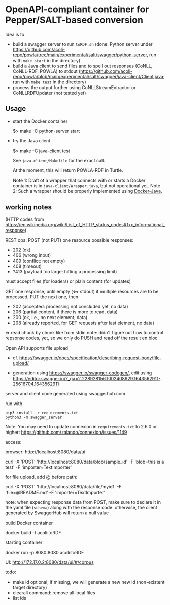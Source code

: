 # OpenAPI-compliant container for Pepper/SALT-based conversion

Idea is to

- build a swagger server to run `toRDF.sh` (done: Python server under https://github.com/acoli-repo/powla/tree/main/experimental/salt/swagger/python-server, run with `make start` in the directory)
- build a Java client to send files and to spell out responses (CoNLL, CoNLL-RDF, POWLA) to stdout (https://github.com/acoli-repo/powla/blob/main/experimental/salt/swagger/java-client/Client.java; run with `make test` in the directory)
- process the output further using CoNLLStreamExtractor or CoNLLRDFUpdater (not tested yet)

## Usage

- start the Docker container

    $> make -C python-server start

- try the Java client

    $> make -C java-client test

  See `java-client/Makefile` for the exact call.

  At the moment, this will return POWLA-RDF in Turtle.

  Note 1: Draft of a wrapper that connects with or starts a Docker container is in `java-client/Wrapper.java`, but not operational yet.
  Note 2: Such a wrapper should be properly implemented using [Docker-Java](https://github.com/docker-java/docker-java).

## working notes

(HTTP codes from https://en.wikipedia.org/wiki/List_of_HTTP_status_codes#1xx_informational_response)

REST ops:
POST (not PUT) one resource
possible responses:
- 202 (ok)
- 406 (wrong input)
- 409 (conflict: not empty)
- 408 (timeout)
- ?413 (payload too large: hitting a processing limit)

must accept files (for loaders) or plain content (for updates)

GET one response, until empty (<=> stdout)
if multiple resources are to be processed, PUT the next one, then
- 202 (accepted: processing not concluded yet, no data)
- 206 (partial content, if there is more to read, data)
- 200 (ok, i.e., no next element, data)
- 208 (already reported, for GET requests after last element, no data)

=> read chunk by chunk like from stdin
  note: didn't figure out how to control repsonse codes, yet, so we only do PUSH and read off the result en bloc

Open API supports file upload
- cf. https://swagger.io/docs/specification/describing-request-body/file-upload/

- generation using https://swagger.io/swagger-codegen/, edit using https://editor.swagger.io/?_ga=2.228928156.1002408929.1643562911-25616704.1643562911


server and client code generated using swaggerhub.com

run with

    pip3 install -r requirements.txt
    python3 -m swagger_server

Note: You may need to update connexion in `requirements.txt` to 2.6.0 or higher: https://github.com/zalando/connexion/issues/1149

access:

  browser: http://localhost:8080/data/ui

  curl -X 'POST' 'http://localhost:8080/data/blob/sample_id' -F 'blob=this is a test' -F 'importer=TextImporter'

for file upload, add @ before path:

  curl -X 'POST' 'http://localhost:8080/data/file/myid1' -F 'file=@README.md' -F 'importer=TextImporter'

note: when expecting response data from POST, make sure to declare it in the yaml file (`schema`) along with the response code. otherwise, the client generated by SwaggerHub will return a null value

build Docker container

  docker build -t acoli:toRDF .

starting container

  docker run -p 8080:8080 acoli:toRDF

UI:
  http://172.17.0.2:8080/data/ui/#/corpus


todo:
- make id optional, if missing, we will generate a new new id (non-existent target directory)
- clearall command: remove all local files
- list ids
